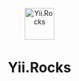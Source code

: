 <p align="center">
    <a href="https://www.yii.rocks/" target="_blank" rel="external">
        <img src="https://www.yii.rocks/assets/images/logo.svg" alt="Yii.Rocks" width="60" height="64">
    </a>
    <h1 align="center">Yii.Rocks</h1>
    <br>
</p>
